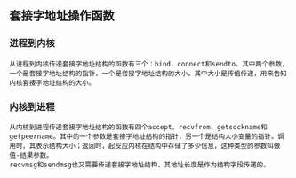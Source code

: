 ## 套接字地址操作函数

### 进程到内核
    从进程到内核传递套接字地址结构的函数有三个：bind，connect和sendto。其中两个参数，一个是套接字地址结构的指针，一个是套接字地址结构的大小，其中大小是传值传递，用来告知内核套接字地址结构的大小。

### 内核到进程
    从内核到进程传递套接字地址结构的函数有四个accept。recvfrom，getsockname和getpeername。其中的一个参数是套接字地址结构的指针，另一个是结构大小变量的指针。调用时，其表示结构大小；返回时，起反应内核在结构中存储了多少信息，这种类型的参数叫做值-结果参数。
    recvmsg和sendmsg也又需要传递套接字地址结构，其地址长度是作为结构字段传递的。
